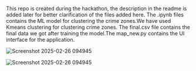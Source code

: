 This repo is created during the hackathon, the description in the readme is added later for better clarification of the files added here.
The .ipynb files contains the ML model for clustering the crime zones.We have used Kmeans clustering for clustering crime zones. The final.csv file contains the final data we got after training the model.The map_new.py contains the UI interface for the application. 




![Screenshot 2025-02-26 094945](https://github.com/user-attachments/assets/c218309f-ef90-4eaa-8ee9-02973a266d13)




![Screenshot 2025-02-26 094945](https://github.com/user-attachments/assets/206fe267-c68b-420b-926a-5856e9922a34)

